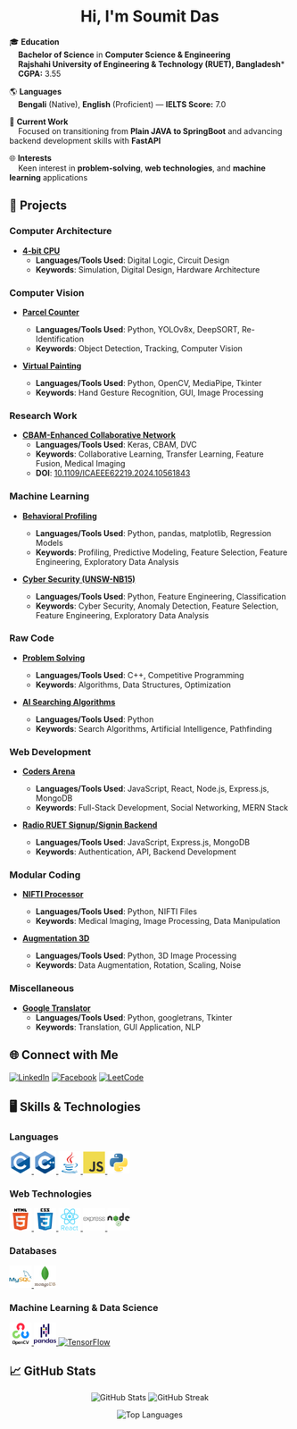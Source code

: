 <h1 align="center">Hi, I'm <b>Soumit Das</b></h1>

🎓 **Education**  
&nbsp;&nbsp;&nbsp;&nbsp;**Bachelor of Science** in **Computer Science & Engineering**  
&nbsp;&nbsp;&nbsp;&nbsp;**Rajshahi University of Engineering & Technology (RUET), Bangladesh***  
&nbsp;&nbsp;&nbsp;&nbsp;**CGPA:** 3.55  

🌎 **Languages**  
&nbsp;&nbsp;&nbsp;&nbsp;**Bengali** (Native), **English** (Proficient) — **IELTS Score:** 7.0

🔭 **Current Work**  
&nbsp;&nbsp;&nbsp;&nbsp;Focused on transitioning from **Plain JAVA to SpringBoot** and advancing backend development skills with **FastAPI**

🌐 **Interests**  
&nbsp;&nbsp;&nbsp;&nbsp;Keen interest in **problem-solving**, **web technologies**, and **machine learning** applications


## 📂 Projects

### Computer Architecture
- **[4-bit CPU](https://github.com/soumit1803063/4-bit-cpu)**  
  - **Languages/Tools Used**: Digital Logic, Circuit Design
  - **Keywords**: Simulation, Digital Design, Hardware Architecture

### Computer Vision
- **[Parcel Counter](https://github.com/soumit1803063/parcel-counter)**  
  - **Languages/Tools Used**: Python, YOLOv8x, DeepSORT, Re-Identification
  - **Keywords**: Object Detection, Tracking, Computer Vision

- **[Virtual Painting](https://github.com/soumit1803063/virtualpainting)**  
  - **Languages/Tools Used**: Python, OpenCV, MediaPipe, Tkinter
  - **Keywords**: Hand Gesture Recognition, GUI, Image Processing

### Research Work
- **[CBAM-Enhanced Collaborative Network](https://github.com/1803063soumit/CBAM-Enhanced-Collaborative-Network)**  
  - **Languages/Tools Used**: Keras, CBAM, DVC
  - **Keywords**: Collaborative Learning, Transfer Learning, Feature Fusion, Medical Imaging
  - **DOI**: [10.1109/ICAEEE62219.2024.10561843](https://doi.org/10.1109/ICAEEE62219.2024.10561843)

### Machine Learning
- **[Behavioral Profiling](https://github.com/soumit1803063/Behavioral-Profiling)**  
  - **Languages/Tools Used**: Python, pandas, matplotlib, Regression Models
  - **Keywords**: Profiling, Predictive Modeling, Feature Selection, Feature Engineering, Exploratory Data Analysis

- **[Cyber Security (UNSW-NB15)](https://github.com/1803063soumit/UNSWNB15)**  
  - **Languages/Tools Used**: Python, Feature Engineering, Classification
  - **Keywords**: Cyber Security, Anomaly Detection, Feature Selection, Feature Engineering, Exploratory Data Analysis

### Raw Code
- **[Problem Solving](https://github.com/soumit1803063/problem_solving)**  
  - **Languages/Tools Used**: C++, Competitive Programming
  - **Keywords**: Algorithms, Data Structures, Optimization

- **[AI Searching Algorithms](https://github.com/soumit1803063/AI)**  
  - **Languages/Tools Used**: Python
  - **Keywords**: Search Algorithms, Artificial Intelligence, Pathfinding

### Web Development
- **[Coders Arena](https://github.com/soumit1803063/Coders-Arena)**  
  - **Languages/Tools Used**: JavaScript, React, Node.js, Express.js, MongoDB
  - **Keywords**: Full-Stack Development, Social Networking, MERN Stack

- **[Radio RUET Signup/Signin Backend](https://github.com/soumit1803063/radio_ruet_signup_signin_backend)**  
  - **Languages/Tools Used**: JavaScript, Express.js, MongoDB
  - **Keywords**: Authentication, API, Backend Development

### Modular Coding
- **[NIFTI Processor](https://github.com/soumit1803063/NIFTI-Processor)**  
  - **Languages/Tools Used**: Python, NIFTI Files
  - **Keywords**: Medical Imaging, Image Processing, Data Manipulation

- **[Augmentation 3D](https://github.com/soumit1803063/Augmentation-3D)**  
  - **Languages/Tools Used**: Python, 3D Image Processing
  - **Keywords**: Data Augmentation, Rotation, Scaling, Noise

### Miscellaneous
- **[Google Translator](https://github.com/soumit1803063/google_translator)**  
  - **Languages/Tools Used**: Python, googletrans, Tkinter
  - **Keywords**: Translation, GUI Application, NLP

## 🌐 Connect with Me

<p align="left">
    <a href="https://linkedin.com/in/soumit-das-a607642a7" target="blank"><img align="center" src="https://raw.githubusercontent.com/rahuldkjain/github-profile-readme-generator/master/src/images/icons/Social/linked-in-alt.svg" alt="LinkedIn" height="30" width="40" /></a>
    <a href="https://fb.com/somudasctgbn" target="blank"><img align="center" src="https://raw.githubusercontent.com/rahuldkjain/github-profile-readme-generator/master/src/images/icons/Social/facebook.svg" alt="Facebook" height="30" width="40" /></a>
    <a href="https://www.leetcode.com/soumit1803063" target="blank"><img align="center" src="https://raw.githubusercontent.com/rahuldkjain/github-profile-readme-generator/master/src/images/icons/Social/leet-code.svg" alt="LeetCode" height="30" width="40" /></a>
</p>

## 🖥️ Skills & Technologies

### Languages

<p align="left">
    <a href="https://www.cprogramming.com/" target="_blank" rel="noreferrer"> <img src="https://raw.githubusercontent.com/devicons/devicon/master/icons/c/c-original.svg" alt="C" width="40" height="40"/> </a>
    <a href="https://www.w3schools.com/cpp/" target="_blank" rel="noreferrer"> <img src="https://raw.githubusercontent.com/devicons/devicon/master/icons/cplusplus/cplusplus-original.svg" alt="C++" width="40" height="40"/> </a>
    <a href="https://www.java.com" target="_blank" rel="noreferrer"> <img src="https://raw.githubusercontent.com/devicons/devicon/master/icons/java/java-original.svg" alt="Java" width="40" height="40"/> </a>
    <a href="https://developer.mozilla.org/en-US/docs/Web/JavaScript" target="_blank" rel="noreferrer"> <img src="https://raw.githubusercontent.com/devicons/devicon/master/icons/javascript/javascript-original.svg" alt="JavaScript" width="40" height="40"/> </a>
    <a href="https://www.python.org" target="_blank" rel="noreferrer"> <img src="https://raw.githubusercontent.com/devicons/devicon/master/icons/python/python-original.svg" alt="Python" width="40" height="40"/> </a>
</p>

### Web Technologies

<p align="left">
    <a href="https://www.w3.org/html/" target="_blank" rel="noreferrer"> <img src="https://raw.githubusercontent.com/devicons/devicon/master/icons/html5/html5-original-wordmark.svg" alt="HTML5" width="40" height="40"/> </a>
    <a href="https://www.w3schools.com/css/" target="_blank" rel="noreferrer"> <img src="https://raw.githubusercontent.com/devicons/devicon/master/icons/css3/css3-original-wordmark.svg" alt="CSS3" width="40" height="40"/> </a>
    <a href="https://reactjs.org/" target="_blank" rel="noreferrer"> <img src="https://raw.githubusercontent.com/devicons/devicon/master/icons/react/react-original-wordmark.svg" alt="React" width="40" height="40"/> </a>
    <a href="https://expressjs.com" target="_blank" rel="noreferrer"> <img src="https://raw.githubusercontent.com/devicons/devicon/master/icons/express/express-original-wordmark.svg" alt="Express" width="40" height="40"/> </a>
    <a href="https://nodejs.org" target="_blank" rel="noreferrer"> <img src="https://raw.githubusercontent.com/devicons/devicon/master/icons/nodejs/nodejs-original-wordmark.svg" alt="Node.js" width="40" height="40"/> </a>
</p>

### Databases

<p align="left">
    <a href="https://www.mysql.com/" target="_blank" rel="noreferrer"> <img src="https://raw.githubusercontent.com/devicons/devicon/master/icons/mysql/mysql-original-wordmark.svg" alt="MySQL" width="40" height="40"/> </a>
    <a href="https://www.mongodb.com/" target="_blank" rel="noreferrer"> <img src="https://raw.githubusercontent.com/devicons/devicon/master/icons/mongodb/mongodb-original-wordmark.svg" alt="MongoDB" width="40" height="40"/> </a>
</p>

### Machine Learning & Data Science

<p align="left">
    <a href="https://opencv.org/" target="_blank" rel="noreferrer"> <img src="https://raw.githubusercontent.com/devicons/devicon/master/icons/opencv/opencv-original-wordmark.svg" alt="OpenCV" width="40" height="40"/> </a>
    <a href="https://pandas.pydata.org/" target="_blank" rel="noreferrer"> <img src="https://raw.githubusercontent.com/devicons/devicon/master/icons/pandas/pandas-original-wordmark.svg" alt="pandas" width="40" height="40"/> </a>
    <a href="https://www.tensorflow.org/" target="_blank" rel="noreferrer"> <img src="https://www.vectorlogo.zone/logos/tensorflow/tensorflow-icon.svg" alt="TensorFlow" width="40" height="40"/> </a>
</p>

## 📈 GitHub Stats

<p align="center">
  <img width="48%" src="https://github-readme-stats.vercel.app/api?username=soumit1803063&show_icons=true&theme=radical&count_private=true" alt="GitHub Stats" />
  <img width="48%" src="https://github-readme-streak-stats.herokuapp.com/?user=soumit1803063&theme=radical" alt="GitHub Streak" />
</p>

<p align="center">
  <img width="48%" src="https://github-readme-stats.vercel.app/api/top-langs/?username=soumit1803063&layout=compact&theme=radical" alt="Top Languages" />
</p>

